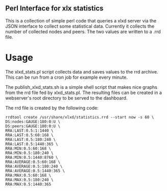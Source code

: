 ## Perl Interface for xlx statistics

This is a collection of simple perl code that queries a xlxd server via the JSON interface to collect some statistical data. Currently it collects the number of collected nodes and peers. The two values are written to a .rrd file.

# Usage

The xlxd_stats.pl script collects data and saves values to the rrd archive. This can be run from a cron job for example every minute.

The publish_xlxd_stats.sh is a simple shell script that makes nice graphs from the rrd file fed by xlxd_stats.pl. The resulting files can be created in a webserver's root directory to be served to the dashboard.

The rrd file is created by the following code:

```
rrdtool create /usr/share/xlxd/statistics.rrd --start now -s 60 \
DS:nodes:GAUGE:180:0:U \
DS:peers:GAUGE:180:0:U \
RRA:LAST:0.5:1:1440 \
RRA:LAST:0.5:60:168 \
RRA:LAST:0.5:180:240 \
RRA:LAST:0.5:1440:365 \
RRA:MIN:0.5:60:168 \
RRA:MIN:0.5:180:240 \
RRA:MIN:0.5:1440:8760 \
RRA:AVERAGE:0.5:60:168 \
RRA:AVERAGE:0.5:180:240 \
RRA:AVERAGE:0.5:1440:365 \
RRA:MAX:0.5:60:168 \
RRA:MAX:0.5:180:240 \
RRA:MAX:0.5:1440:365
```
